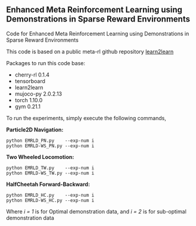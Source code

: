 ## **Enhanced Meta Reinforcement Learning using Demonstrations in Sparse Reward Environments**
Code for Enhanced Meta Reinforcement Learning using Demonstrations in Sparse Reward Environments

This code is based on a public meta-rl github repository  [learn2learn](https://github.com/learnables/learn2learn/)

Packages to run this code base:
- cherry-rl 0.1.4
- tensorboard 
- learn2learn 
- mujoco-py 2.0.2.13
- torch 1.10.0
- gym 0.21.1

To run the experiments, simply execute the following commands, 

**Particle2D Navigation:**
```
python EMRLD_PN.py    --exp-num i 
python EMRLD-WS_PN.py --exp-num i
```
**Two Wheeled Locomotion:**
```
python EMRLD_TW.py    --exp-num i   
python EMRLD-WS_TW.py --exp-num i
```
**HalfCheetah Forward-Backward:**
```
python EMRLD_HC.py    --exp-num i   
python EMRLD-WS_HC.py --exp-num i
```
Where *i = 1* is for Optimal demonstration data, and *i = 2* is for sub-optimal demonstration data


